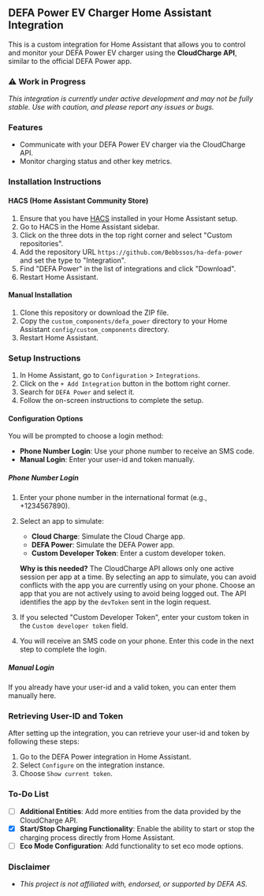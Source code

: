 ## DEFA Power EV Charger Home Assistant Integration

This is a custom integration for Home Assistant that allows you to control and monitor your DEFA Power EV charger using the **CloudCharge API**, similar to the official DEFA Power app.

### ⚠️ Work in Progress

_This integration is currently under active development and may not be fully stable. Use with caution, and please report any issues or bugs._

### Features

- Communicate with your DEFA Power EV charger via the CloudCharge API.
- Monitor charging status and other key metrics.

### Installation Instructions

#### HACS (Home Assistant Community Store)

1. Ensure that you have [HACS](https://hacs.xyz/) installed in your Home Assistant setup.
2. Go to HACS in the Home Assistant sidebar.
3. Click on the three dots in the top right corner and select "Custom repositories".
4. Add the repository URL `https://github.com/Bebbssos/ha-defa-power` and set the type to "Integration".
5. Find "DEFA Power" in the list of integrations and click "Download".
6. Restart Home Assistant.

#### Manual Installation

1. Clone this repository or download the ZIP file.
2. Copy the `custom_components/defa_power` directory to your Home Assistant `config/custom_components` directory.
3. Restart Home Assistant.

### Setup Instructions

1. In Home Assistant, go to `Configuration` > `Integrations`.
2. Click on the `+ Add Integration` button in the bottom right corner.
3. Search for `DEFA Power` and select it.
4. Follow the on-screen instructions to complete the setup.

#### Configuration Options

You will be prompted to choose a login method:

- **Phone Number Login**: Use your phone number to receive an SMS code.
- **Manual Login**: Enter your user-id and token manually.

##### Phone Number Login

1. Enter your phone number in the international format (e.g., +1234567890).
2. Select an app to simulate:

   - **Cloud Charge**: Simulate the Cloud Charge app.
   - **DEFA Power**: Simulate the DEFA Power app.
   - **Custom Developer Token**: Enter a custom developer token.

   **Why is this needed?**
   The CloudCharge API allows only one active session per app at a time. By selecting an app to simulate, you can avoid conflicts with the app you are currently using on your phone. Choose an app that you are not actively using to avoid being logged out. The API identifies the app by the `devToken` sent in the login request.

3. If you selected "Custom Developer Token", enter your custom token in the `Custom developer token` field.
4. You will receive an SMS code on your phone. Enter this code in the next step to complete the login.

##### Manual Login

If you already have your user-id and a valid token, you can enter them manually here.

### Retrieving User-ID and Token

After setting up the integration, you can retrieve your user-id and token by following these steps:

1. Go to the DEFA Power integration in Home Assistant.
2. Select `Configure` on the integration instance.
3. Choose `Show current token`.

### To-Do List

- [ ] **Additional Entities**: Add more entities from the data provided by the CloudCharge API.
- [x] **Start/Stop Charging Functionality**: Enable the ability to start or stop the charging process directly from Home Assistant.
- [ ] **Eco Mode Configuration**: Add functionality to set eco mode options.

### Disclaimer

- _This project is not affiliated with, endorsed, or supported by DEFA AS._
